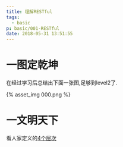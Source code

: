 ```yaml
---
title: 理解RESTful
tags:
  - basic
p: basic/001-RESTful
date: 2018-05-31 13:51:55
---
```


# 一图定乾坤
在经过学习后总结出下面一张图,足够到level2了.

{% asset_img 000.png %}

# 一文明天下

看人家定义的[4个层次](https://martinfowler.com/articles/richardsonMaturityModel.html)

